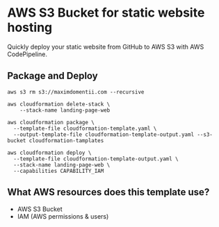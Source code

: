 # AWS S3 Bucket for static website hosting
Quickly deploy your static website from GitHub to AWS S3 with AWS CodePipeline.

## Package and Deploy
```shell
aws s3 rm s3://maximdomentii.com --recursive

aws cloudformation delete-stack \
    --stack-name landing-page-web

aws cloudformation package \
  --template-file cloudformation-template.yaml \
  --output-template-file cloudformation-template-output.yaml --s3-bucket cloudformation-tamplates

aws cloudformation deploy \
  --template-file cloudformation-template-output.yaml \
  --stack-name landing-page-web \
  --capabilities CAPABILITY_IAM
```


## What AWS resources does this template use?
* AWS S3 Bucket
* IAM (AWS permissions & users)